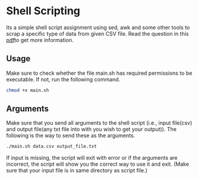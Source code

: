 # Shell Scripting
Its a simple shell script assignment using sed, awk and some other tools to scrap a specific type of data from given CSV file.
Read the question in this [pdf](https://github.com/RushikeshChary/Shell-Scripting/blob/main/2024_shell_scripting_assignment.pdf)to get more information.

## Usage
Make sure to check whether the file main.sh has required permissions to be executable.
If not, run the following command.
```bash
chmod +x main.sh
```

## Arguments
Make sure that you send all arguments to the shell script (i.e., input file(csv) and output file(any txt file into with you wish to get your output)).
The following is the way to send these as the arguments.
```bash
./main.sh data.csv output_file.txt
```
If input is missing, the script will exit with error or if the arguments are incorrect, the script will show you the correct way to use it and exit.
(Make sure that your input file is in same directory as script file.)
